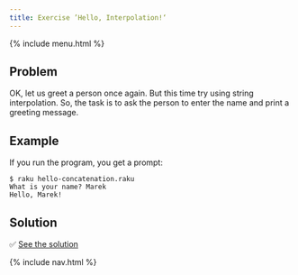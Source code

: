 ```yaml
---
title: Exercise ’Hello, Interpolation!‘
---
```


{% include menu.html %}

## Problem

OK, let us greet a person once again. But this time try using string interpolation. So, the task is to ask the person to enter the name and print a greeting message.

## Example

If you run the program, you get a prompt:

```console
$ raku hello-concatenation.raku
What is your name? Marek
Hello, Marek!
```

## Solution

✅ [See the solution](solution)

{% include nav.html %}
